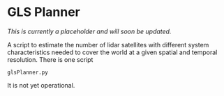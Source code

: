 # GLS Planner
*This is currently a placeholder and will soon be updated.*

A script to estimate the number of lidar satellites with different system characteristics needed to cover the world at a given spatial and temporal resolution. There is one script

    glsPlanner.py

It is not yet operational.

